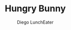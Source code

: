 ---
title: Hungry Bunny
link: https://preview.p5js.org/gr360447/present/0XacWmgDE
author: Diego LunchEater
grade: 150
image: /2021/bunnygames/Picture5.png
description: In this game, you must eat the cookies, while avoiding Farmer Joe. Use the arrow keys or WASD to move, eat 10 cookies to win! Remember to click play to start the game.
layout: project
---